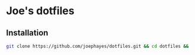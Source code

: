 # Joe's dotfiles

## Installation

```bash
git clone https://github.com/joephayes/dotfiles.git && cd dotfiles && ./bootstrap.sh
```

